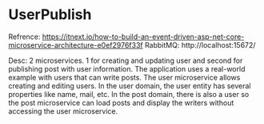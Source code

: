 # UserPublish
Refrence: https://itnext.io/how-to-build-an-event-driven-asp-net-core-microservice-architecture-e0ef2976f33f
RabbitMQ: http://localhost:15672/

Desc: 2 microservices. 1 for creating and updating user and second for publishing post with user information. 
The application uses a real-world example with users that can write posts. The user microservice allows creating and editing users. In the user domain, the user entity has several properties like name, mail, etc. In the post domain, there is also a user so the post microservice can load posts and display the writers without accessing the user microservice.
